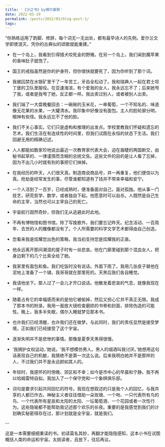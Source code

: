 ```yaml
---
title: '《沙之书》by博尔豪斯'
date: 2022-03-19
permalink: /posts/2022/03/blog-post-1/
tags:
---
```

“你熟练运用了韵脚、修辞，每个词无一无出处，都有最早诗人的先例。爱尔兰文学即使泯灭，凭你的古典似的颂歌就能重建。”

- 在一个岛上，我看到引得猎犬咬死金的野猪。在另一个岛上，我们闻到魔苹果的香味肚子就饱了。

- 国王的戒指虽然是你的护身符，但你很快就要死了，因为你听到了那个词。

- 我被囚禁在水银矿里干了一年苦工，牙齿全松动了。我和瑞典人一起在君士坦丁堡的卫队里服役。在亚速海滨，有个爱我的女人，我永远忘不了；后来她甩了我，或者是我甩了她，反正都一样。我出卖过别人，或者被别人出卖。 

- 我们端了一大盘晚餐回去：一碗碗的玉米花，一串葡萄，一个不知名的、味道像无花果的水果，一大罐清水。我印象中好像没有面包。主人的脸轮廓分明，眼神有些怪。我永远忘不了他的脸。

- 我们不关心事实。它们只是虚构和推理的出发点。学校里教我们怀疑和遗忘的艺术。我们生活在有连续性的时间里，但我们试图在永恒的状态下生活。我们回避无用的精确记述。

- 人人都能如数家珍地说出最近一次教育家代表大会，迫在眉睫的两国断交，由秘书起草的、一律谨慎而含糊的总统文告。这些文件的目的是让人看了忘掉，因为不出几小时就有别的事把它们抹掉。

- 在我经历的昨天，人们很天真。制造商说商品号，并一再重复，他们便信以为真。抢劫是经常发生的事，尽管谁都知道有了钱并不带来幸福和安宁。

- 一个人活到了一百岁，已经成熟时，便准备面对自己，面对孤独。他从事一门技艺，研究哲学、数学，或者独自下起。他愿意时可以自杀。人既然是自己生命的主宰，当然也可以主宰自己的死亡。

- 宇宙航行固然奇妙，但我们无从逃避此时此地。

- 不再有博物馆和图书馆。除了写挽歌外，我们要忘记昨天。纪念活动、一百周年、去世的人的雕像都没有了。个人所需要的科学文学艺术都得由自己创造。

- 您看来我是炫耀您出色的策略，我当初支持您是炫耀我的正直。

- 他永远离开那间潮湿的屋子时有一丝悲哀。他在门廊里碰到那个混血女人，把身边剩下的几个比索全给了她。

- 我家里有面包和鱼。我们吃饭时没有说话。外面下雨了。我用几张皮子替他在泥地上准备了一个铺，我哥哥就在那里死的。天黑后我们各自睡觉。

- 我请他坐下。那人过了一会儿才开口说话。他散发着悲哀的气息，就像我现在一样。

- 随着占有它的幸福感而来的是怕它被偷掉，然后又担心它并不真正无限。我成了那本书的附录。我用一面放大镜检查磨损的书脊和封面，排除伪造的可能性。晚上，我多半失眠，偶尔入睡就梦见那本书。

- 也许我们已经清醒，也许我们还在做梦。与此同时，我们的责任显然是接受梦境，正如我们已经接受了这个宇宙。

- 逐渐失明并不是悲惨的事情。那像是夏季天黑得很慢。

- ‘我拥护女权运动，’她说。‘我不想模仿男人。男人的烟酒叫我讨厌。’她想用这句话表现自己的机敏，我猜绝不是第一次这么说。后来我明白她并不是那样的人，不过我们并不是永远颜如其人的。

- 年轻时，我感怀的时傍晚、郊区和不幸；如今是市中心的早晨和宁静。我不再以哈姆雷特自拟。我加入了一个保守党和一个象棋俱乐部。

- 词句是要求引起共同回忆的符号。我现在想叙述的只是我个人的回忆，与我共享的人都已作古。神秘主义者往往借助一朵玫瑰、一个吻、一只代表所有鸟的鸟、一个代表所有星辰和太阳的太阳、一坛葡萄酒、一个花园或者一次性行为。这些隐喻都不能帮助我记述那个欢乐的长夜。重要的是我感觉到我们的计划确实秘密得存在过，那计划就是全宇宙，就是我们。

--

这是一本需要细细重读的书。初读莫名其妙，再翻才能隐隐感知，这本小书在试图概括人类的命运和宇宙。太挑读者，且放下，往后再议。

















